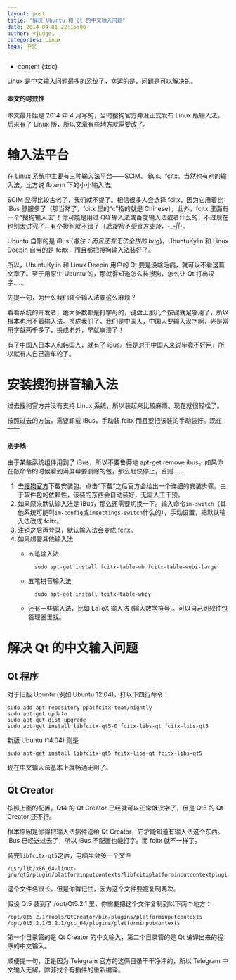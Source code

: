 ```yaml
---
layout: post
title: "解决 Ubuntu 和 Qt 的中文输入问题"
date: 2014-04-01 22:15:06
author: vjudge1
categories: Linux
tags: 中文
---
```


* content
{:toc}

Linux 是中文输入问题最多的系统了，幸运的是，问题是可以解决的。




<div class="callout callout-warning">
<h4>本文的时效性</h4>
本文最开始是 2014 年 4 月写的，当时搜狗官方并没正式发布 Linux 版输入法。后来有了 Linux 版，所以文章有些地方就需要改了。
</div>

# 输入法平台

在 Linux 系统中主要有三种输入法平台——SCIM、iBus、fcitx。当然也有别的输入法，比方说 fbterm 下的小小输入法。

SCIM 显得比较古老了，我们就不提了。相信很多人会选择 fcitx，因为它用着比 iBus 舒服多了（那当然了，fcitx 里的“c”指的就是 Chinese），此外，fcitx 里面有一个“搜狗输入法”！你可能是用过 QQ 输入法或百度输入法或者什么的，不过现在也别太讲究了，有个搜狗就不错了（*此搜狗不受官方支持，-_-\|\|*）。

Ubuntu 自带的是 iBus (*备注：而且还有无法全拼的 bug*)，UbuntuKylin 和 Linux Deepin 自带的是 fcitx，而且都把搜狗输入法装好了。

所以，UbuntuKylin 和 Linux Deepin 用户的 Qt 要是没啥毛病，就可以不看这篇文章了。至于用原生 Ubuntu 的，那就得知道怎么装搜狗，怎么让 Qt 打出汉字……

先提一句，为什么我们装个输入法要这么麻烦？

看看系统的开发者，绝大多数都是打字母的，键盘上那几个按键就足够用了，所以根本也用不着输入法。换成我们了，我们是中国人，中国人要输入汉字啊，光是常用字就两千多了，换成老外，早就崩溃了！

有了中国人日本人和韩国人，就有了 iBus。但是对于中国人来说毕竟不好用，所以就有人自己造车轮了。

# 安装搜狗拼音输入法

过去搜狗官方并没有支持 Linux 系统，所以装起来比较麻烦。现在就很轻松了。

按照过去的方法，需要卸载 iBus，手动装 fcitx 而且要把该装的手动装好。现在——

<div class="callout callout-danger">
<h4>别手贱</h4>
由于某些系统组件用到了 iBus，所以不要鲁莽地 apt-get remove ibus。如果你在敲命令的时候看到满屏幕要删除的包，那么赶快停止，否则……
</div>

1. 去[搜狗官方](http://pinyin.sogou.com/linux/)下载安装包。点击“下载”之后官方会给出一个详细的安装步骤。由于软件包的依赖性，该装的东西会自动装好，无需人工干预。
2. 如果原来默认输入法是 iBus，那么还需要切换一下。输入命令`im-switch`（其他系统可能叫`im-config`或`imsettings-switch`什么的），手动设置，把默认输入法改成 fcitx。
3. 注销之后再登录，默认输入法会变成 fcitx。
4. 如果想要其他输入法
	* 五笔输入法

			sudo apt-get install fcitx-table-wb fcitx-table-wubi-large

	* 五笔拼音输入法

			sudo apt-get install fcitx-table-wbpy

	* 还有一些输入法，比如 LaTeX 输入法 (输入数学符号)。可以自己到软件包管理器里找。

# 解决 Qt 的中文输入问题

## Qt 程序

对于旧版 Ubuntu (例如 Ubuntu 12.04)，打以下四行命令：

	sudo add-apt-repository ppa:fcitx-team/nightly
	sudo apt-get update
	sudo apt-get dist-upgrade
	sudo apt-get install libfcitx-qt5-0 fcitx-libs-qt fcitx-libs-qt5

新版 Ubuntu (14.04) 则是

	sudo apt-get install libfcitx-qt5 fcitx-libs-qt fcitx-libs-qt5

现在中文输入法基本上就畅通无阻了。

## Qt Creator

按照上面的配置，Qt4 的 Qt Creator 已经就可以正常敲汉字了，但是 Qt5 的 Qt Creator 还不行。

根本原因是你得把输入法插件送给 Qt Creator，它才能知道有输入法这个东西。iBus 已经送过去了，所以 iBus 不配置也能打字。而 fcitx 就不一样了。

装完`libfcitx-qt5`之后，电脑里会多一个文件

	/usr/lib/x86_64-linux-gnu/qt5/plugin/platforminputcontexts/libfcitxplatforminputcontextplugin.so

这个文件名很长，但是你得记住，因为这个文件要被复制两次。

假设 Qt5 装到了 /opt/Qt5.2.1 里，你需要把这个文件复制到以下两个地方：

	/opt/Qt5.2.1/Tools/QtCreator/bin/plugins/platforminputcontexts
	/opt/Qt5.2.1/5.2.1/gcc_64/plugins/platforminputcontexts

第一个目录管的是 Qt Creator 的中文输入，第二个目录管的是 Qt 编译出来的程序的中文输入。

顺便提一句，正是因为 Telegram 官方的这俩目录干干净净的，所以 Telegram 中文输入无解，除非找个有插件的重新编译。
